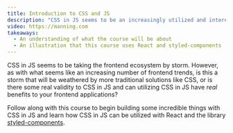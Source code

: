 ```yaml
---
title: Introduction to CSS and JS
description: "CSS in JS seems to be an increasingly utilized and interesting technique seen on sites by Twitter, Microsoft, and others. In this section, we'll introduce this series of CSS in JS lessons."
video: https://manning.com
takeaways:
  - An understanding of what the course will be about
  - An illustration that this course uses React and styled-components
---
```


<!-- INSERT HOOK HERE -->

CSS in JS seems to be taking the frontend ecosystem by storm. However, as with what seems like an increasing number of frontend trends, is this a storm that will be weathered by more traditional solutions like CSS, or is there some real validity to CSS in JS and can utilizing CSS in JS have _real_ benefits to your frontend applications?

Follow along with this course to begin building some incredible things with CSS in JS and learn how CSS in JS can be utilized with React and the library [styled-components][styled-components].

[styled-components]: https://www.styled-components.com/
